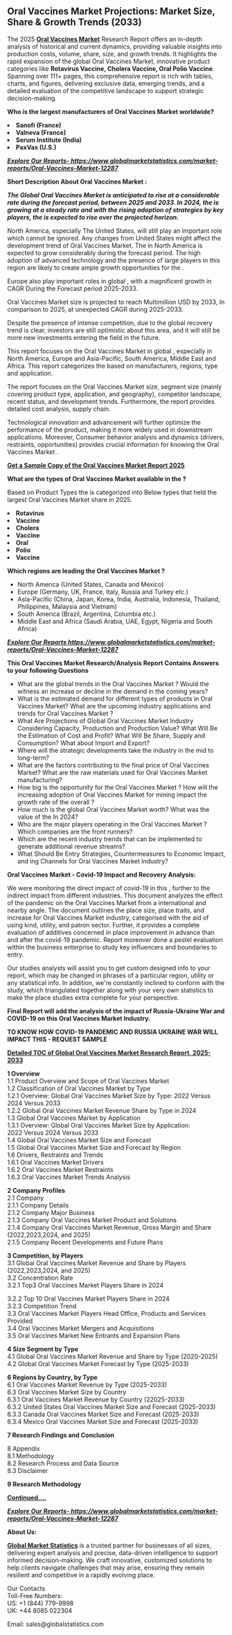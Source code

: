 <h2>Oral Vaccines Market Projections: Market Size, Share & Growth Trends (2033)</h2><p>The 2025 <strong><a href="https://www.globalmarketstatistics.com/market-reports/Oral-Vaccines-Market-12287">Oral Vaccines Market</a></strong> Research Report offers an in-depth analysis of historical and current dynamics, providing valuable insights into production costs, volume, share, size, and growth trends. It highlights the rapid expansion of the global Oral Vaccines Market, innovative product categories like <strong>Rotavirus Vaccine, Cholera Vaccine, Oral Polio Vaccine</strong>. Spanning over 111+ pages, this comprehensive report is rich with tables, charts, and figures, delivering exclusive data, emerging trends, and a detailed evaluation of the competitive landscape to support strategic decision-making.</p><p><strong>Who is the largest manufacturers of Oral Vaccines Market worldwide?</strong></p><p><strong><li>Sanofi (France) <li>Valneva (France) <li>Serum Institute (India) <li>PaxVax (U.S.)</strong></p><p><strong><em><a href="https://www.globalmarketstatistics.com/market-reports/Oral-Vaccines-Market-12287">Explore Our Reports-&nbsp;https://www.globalmarketstatistics.com/market-reports/Oral-Vaccines-Market-12287</a></em></strong></p><p><strong>Short Description About Oral Vaccines Market :</strong></p><p><strong><em>The Global Oral Vaccines Market is anticipated to rise at a considerable rate during the forecast period, between 2025 and 2033. In 2024, the is growing at a steady rate and with the rising adoption of strategies by key players, the is expected to rise over the projected horizon.</em></strong></p><p>North America, especially The United States, will still play an important role which cannot be ignored. Any changes from United States might affect the development trend of Oral Vaccines Market. The in North America is expected to grow considerably during the forecast period. The high adoption of advanced technology and the presence of large players in this region are likely to create ample growth opportunities for the .</p><p>Europe also play important roles in global , with a magnificent growth in CAGR During the Forecast period 2025-2033.</p><p>Oral Vaccines Market size is projected to reach Multimillion USD by 2033, In comparison to 2025, at unexpected CAGR during 2025-2033.</p><p>Despite the presence of intense competition, due to the global recovery trend is clear, investors are still optimistic about this area, and it will still be more new investments entering the field in the future.</p><p>This report focuses on the Oral Vaccines Market in global , especially in North America, Europe and Asia-Pacific, South America, Middle East and Africa. This report categorizes the based on manufacturers, regions, type and application.</p><p>The report focuses on the Oral Vaccines Market size, segment size (mainly covering product type, application, and geography), competitor landscape, recent status, and development trends. Furthermore, the report provides detailed cost analysis, supply chain.</p><p>Technological innovation and advancement will further optimize the performance of the product, making it more widely used in downstream applications. Moreover, Consumer behavior analysis and dynamics (drivers, restraints, opportunities) provides crucial information for knowing the Oral Vaccines Market .</p><p><strong><a href="https://www.globalmarketstatistics.com/market-reports/Oral-Vaccines-Market-12287">Get a Sample Copy of the Oral Vaccines Market Report 2025</a></strong></p><p><strong>What are the types of Oral Vaccines Market available in the ?</strong></p><p>Based on Product Types the is categorized into Below types that held the largest Oral Vaccines Market share in 2025.</p><p><strong><li>Rotavirus<li>Vaccine<li>Cholera<li>Vaccine<li>Oral<li>Polio<li>Vaccine</strong></p><p><strong>Which regions are leading the Oral Vaccines Market ?</strong></p><ul><li>North America (United States, Canada and Mexico)</li><li>Europe (Germany, UK, France, Italy, Russia and Turkey etc.)</li><li>Asia-Pacific (China, Japan, Korea, India, Australia, Indonesia, Thailand, Philippines, Malaysia and Vietnam)</li><li>South America (Brazil, Argentina, Columbia etc.)</li><li>Middle East and Africa (Saudi Arabia, UAE, Egypt, Nigeria and South Africa)</li></ul><p><strong><em><a href="https://www.globalmarketstatistics.com/market-reports/Oral-Vaccines-Market-12287">Explore Our Reports https://www.globalmarketstatistics.com/market-reports/Oral-Vaccines-Market-12287</a></em></strong></p><p><strong>This Oral Vaccines Market Research/Analysis Report Contains Answers to your following Questions</strong></p><ul><li>What are the global trends in the Oral Vaccines Market ? Would the witness an increase or decline in the demand in the coming years?</li><li>What is the estimated demand for different types of products in Oral Vaccines Market? What are the upcoming industry applications and trends for Oral Vaccines Market ?</li><li>What Are Projections of Global Oral Vaccines Market Industry Considering Capacity, Production and Production Value? What Will Be the Estimation of Cost and Profit? What Will Be Share, Supply and Consumption? What about Import and Export?</li><li>Where will the strategic developments take the industry in the mid to long-term?</li><li>What are the factors contributing to the final price of Oral Vaccines Market? What are the raw materials used for Oral Vaccines Market manufacturing?</li><li>How big is the opportunity for the Oral Vaccines Market ? How will the increasing adoption of Oral Vaccines Market for mining impact the growth rate of the overall ?</li><li>How much is the global Oral Vaccines Market worth? What was the value of the In 2024?</li><li>Who are the major players operating in the Oral Vaccines Market ? Which companies are the front runners?</li><li>Which are the recent industry trends that can be implemented to generate additional revenue streams?</li><li>What Should Be Entry Strategies, Countermeasures to Economic Impact, and ing Channels for Oral Vaccines Market Industry?</li></ul><p><strong>Oral Vaccines Market - Covid-19 Impact and Recovery Analysis:</strong></p><p>We were monitoring the direct impact of covid-19 in this , further to the indirect impact from different industries. This document analyzes the effect of the pandemic on the Oral Vaccines Market from a international and nearby angle. The document outlines the place size, place traits, and increase for Oral Vaccines Market industry, categorised with the aid of using kind, utility, and patron sector. Further, it provides a complete evaluation of additives concerned in place improvement in advance than and after the covid-19 pandemic. Report moreover done a pestel evaluation within the business enterprise to study key influencers and boundaries to entry.</p><p>Our studies analysts will assist you to get custom designed info to your report, which may be changed in phrases of a particular region, utility or any statistical info. In addition, we're constantly inclined to conform with the study, which triangulated together along with your very own statistics to make the place studies extra complete for your perspective.</p><p><strong>Final Report will add the analysis of the impact of Russia-Ukraine War and COVID-19 on this Oral Vaccines Market Industry.</strong></p><p><strong>TO KNOW HOW COVID-19 PANDEMIC AND RUSSIA UKRAINE WAR WILL IMPACT THIS - REQUEST SAMPLE</strong></p><p><strong><a href="https://www.globalmarketstatistics.com/market-reports/Oral-Vaccines-Market-12287">Detailed TOC of Global Oral Vaccines Market Research Report, 2025-2033</a></strong></p><p><strong>1 Overview</strong><br /> 1.1 Product Overview and Scope of Oral Vaccines Market<br /> 1.2 Classification of Oral Vaccines Market by Type<br /> 1.2.1 Overview: Global Oral Vaccines Market Size by Type: 2022 Versus 2024 Versus 2033<br /> 1.2.2 Global Oral Vaccines Market Revenue Share by Type in 2024<br /> 1.3 Global Oral Vaccines Market by Application<br /> 1.3.1 Overview: Global Oral Vaccines Market Size by Application: 2022&nbsp;Versus 2024 Versus 2033<br /> 1.4 Global Oral Vaccines Market Size and Forecast<br /> 1.5 Global Oral Vaccines Market Size and Forecast by Region<br /> 1.6 Drivers, Restraints and Trends<br /> 1.6.1 Oral Vaccines Market Drivers<br /> 1.6.2 Oral Vaccines Market Restraints<br /> 1.6.3 Oral Vaccines Market Trends Analysis</p><p><strong>2 Company Profiles</strong><br /> 2.1 Company<br /> 2.1.1 Company Details<br /> 2.1.2 Company Major Business<br /> 2.1.3 Company Oral Vaccines Market Product and Solutions<br /> 2.1.4 Company Oral Vaccines Market Revenue, Gross Margin and Share (2022,2023,2024, and 2025)<br /> 2.1.5 Company Recent Developments and Future Plans</p><p><strong>3 Competition, by Players</strong><br /> 3.1 Global Oral Vaccines Market Revenue and Share by Players (2022,2023,2024, and 2025)<br /> 3.2 Concentration Rate<br /> 3.2.1 Top3 Oral Vaccines Market Players Share in 2024</p><p>3.2.2 Top 10 Oral Vaccines Market Players Share in 2024<br /> 3.2.3 Competition Trend<br /> 3.3 Oral Vaccines Market Players Head Office, Products and Services Provided<br /> 3.4 Oral Vaccines Market Mergers and Acquisitions<br /> 3.5 Oral Vaccines Market New Entrants and Expansion Plans</p><p><strong>4 Size Segment by Type</strong><br /> 4.1 Global Oral Vaccines Market Revenue and Share by Type (2020-2025)<br /> 4.2 Global Oral Vaccines Market Forecast by Type (2025-2033)</p><p><strong>6 Regions by Country, by Type</strong><br /> 6.1 Oral Vaccines Market Revenue by Type (2025-2033)<br /> 6.3 Oral Vaccines Market Size by Country<br /> 6.3.1 Oral Vaccines Market Revenue by Country (22025-2033)<br /> 6.3.2 United States Oral Vaccines Market Size and Forecast (2025-2033)<br /> 6.3.3 Canada Oral Vaccines Market Size and Forecast (2025-2033)<br /> 6.3.4 Mexico Oral Vaccines Market Size and Forecast (2025-2033)</p><p><strong>7 Research Findings and Conclusion</strong></p><p>8 Appendix<br /> 8.1 Methodology<br /> 8.2 Research Process and Data Source<br /> 8.3 Disclaimer</p><p><strong>9 Research Methodology</strong></p><p><strong><a href="https://www.globalmarketstatistics.com/market-reports/Oral-Vaccines-Market-12287">Continued&hellip;.</a></strong></p><p><strong><em><a href="https://www.globalmarketstatistics.com/market-reports/Oral-Vaccines-Market-12287">Explore Our Reports-&nbsp;https://www.globalmarketstatistics.com/market-reports/Oral-Vaccines-Market-12287</a></em></strong></p><p><strong>About Us:</strong></p><p><strong><a href="https://www.globalmarketstatistics.com/">Global Market Statistics</a></strong> is a trusted partner for businesses of all sizes, delivering expert analysis and precise, data-driven intelligence to support informed decision-making. We craft innovative, customized solutions to help clients navigate challenges that may arise, ensuring they remain resilient and competitive in a rapidly evolving place.</p><p>Our Contacts<br /> Toll-Free Numbers:<br /> US: +1 (844) 779-9998<br /> UK: +44 8085 022304</p><p>Email: sales@globalstatistics.com</p>
